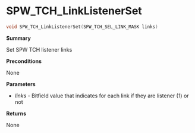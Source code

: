 # SPW_TCH_LinkListenerSet

```c
void SPW_TCH_LinkListenerSet(SPW_TCH_SEL_LINK_MASK links)
```

**Summary**

Set SPW TCH listener links

**Preconditions**

None

**Parameters**

* *links* - Bitfield value that indicates for each link if they are listener (1) or not

**Returns**

None
